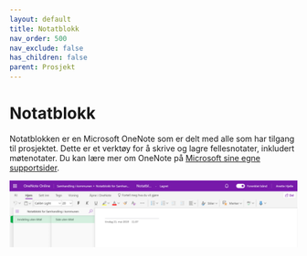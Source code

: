 ```yaml
---
layout: default
title: Notatblokk
nav_order: 500
nav_exclude: false
has_children: false
parent: Prosjekt
---
```


# Notatblokk

Notatblokken er en Microsoft OneNote som er delt med alle som har tilgang til prosjektet. Dette er et verktøy for å skrive og lagre fellesnotater, inkludert møtenotater. Du kan lære mer om OneNote på [Microsoft sine egne supportsider](https://support.office.com/nb-NO/OneNote). 

![](./media/50-Notatblokk.png)
